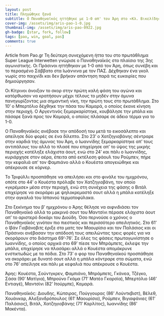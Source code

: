 ```yaml
---
layout: post
title: Πληγώθηκε ξανά
subtitle: Ο Παναθηναϊκός ηττήθηκε με 1-0 απ' τον Άρη στο «Κλ. Βικελίδης»
cover-img: /assets/img/aris-pao-1-0.jpg
thumbnail-img: /assets/img/aris-pao-0922.jpg
gh-badge: [star, fork, follow]
tags: [pao, win, goal, pas]
comments: true
---
```

Article from Pao.gr 
Τη δεύτερη συνεχόμενη ήττα του στο πρωτάθλημα Super League Interwetten γνώρισε ο Παναθηναϊκός στο πλαίσιο της 3ης αγωνιστικής. Οι Πράσινοι ηττήθηκαν με 1-0 από τον Άρη, όπως συνέβη και το περασμένο Σάββατο στα Ιωάννινα με τον ΠΑΣ. Δέχθηκαν ένα γκολ νωρίς στο παιχνίδι και δεν βρήκαν απάντηση παρά τις ευκαιρίες που δημιούργησαν.

Οι Κίτρινοι άνοιξαν το σκορ στην πρώτη καλή φάση του αγώνα και κατόρθωσαν να κρατήσουν μέχρι τέλους το μηδέν στην άμυνα πανηγυρίζοντας μια σημαντική νίκη, την πρώτη τους στο πρωτάθλημα. Στο 10’ ο Μπερτόλιο δέχθηκε την πάσα του Καμαρά, ο οποίος έκανε κίνηση στην περιοχή. Ο Αργεντινός ξεμαρκαρίστηκε, κουβάλησε την μπάλα και πάσαρε ξανά προς τον Καμαρά, ο οποίος πλάσαρε σε άδειο τέρμα για το 1-0.

Ο Παναθηναϊκός ανέβασε την απόδοσή του μετά το εικοσάλεπτο και απείλησε δύο φορές σε ένα δίλεπτο. Στο 23’ ο Χατζηγιοβάνης σέντραρε στην καρδιά της άμυνας του Άρη, ο Ιωαννίδης ξεμαρκαρίστηκε απ’ τους αντιπάλους του αλλά το πλασέ που επιχείρησε απ’ το ύψος της μικρής περιοχής κατέληξε ελάχιστα άουτ, ενώ στο 24’ και πάλι ο Ιωαννίδης, κυριάρχησε στον αέρα, έπειτα από εκτέλεση φάουλ του Ρούμπεν, πήρε την κεφαλιά απ’ τον Φαμπιάνο αλλά ο Κουέστα απογειώθηκε και απέκρουσε σε κόρνερ.

Το Τριφύλλι προσπάθησε να απειλήσει και στο φινάλε του ημιχρόνου, οπότε στο 44’ ο Κουέστα πρόλαβε τον Χατζηγιοβάνη, τον οποίο «γκρέμισε» μέσα στην περιοχή, ενώ στη συνέχεια της φάσης ο Βιτάλ επιχείρησε να σκοράρει με ψηλοκρεμαστό σουτ αλλά η μπάλα κατέληξε στην αγκαλιά του Ισπανού τερματοφύλακα.

Στο ξεκίνημα του β’ ημιχρόνου ο Άρης θέλησε να αιφνιδιάσει τον Παναθηναϊκό αλλά το μακρινό σουτ του Μαντσίνι πέρασε ελάχιστα άουτ απ’ το αριστερό δοκάρι του Διούδη. Όσο περνούσε ο χρόνος ο Παναθηναϊκός γινόταν πιο πιεστικός και περισσότερο απειλητικός. Στο 61’ ο Ιβάν Γιοβάνοβιτς έριξε στο ματς τον Μαουρίσιο και τον Παλάσιος και οι Πράσινοι ανέβασαν την απόδοσή τους απειλώντας τρεις φορές για να σκοράρουν στο διάστημα 69’-76’. Σε όλες τις φάσεις πρωταγωνίστησε ο Ιωαννίδης, ο οποίος αρχικά στο 69’ πίεσε τον Μπράμπετς, έκλεψε την μπάλα, επιχείρησε να πλασάρει αλλά ο Κουέστα απομάκρυνε ενστικτωδώς με τα πόδια. Στο 73’ ο φορ του Παναθηναϊκού προσπάθησε να σκοράρει με δυνατό σουτ αλλά η μπάλα κόντραρε στα σώματα, ενώ στο 76’ απείλησε και πάλι με κεφαλιά που απέκρουσε ο Κουέστα.

Άρης: Κουέστα, Σούντγκρεν, Φαμπιάνο, Μπράμπετς, Γκάνεα, Τζέγκο, Σάσα (90’ Ματίγια), Μπρούνο Γκάμα (71’ Ματέο Γκαρσία), Μπερτόλιο (46’ Εντιαγέ), Μαντσίνι (82’ Ιτούρμπε), Καμαρά.

Παναθηναϊκός: Διουδης, Κώτσιρας, Πούγγουρας (86’ Λούντκβιστ), Βέλεθ, Χουάνκαρ, Αλεξανδρόπουλος (61’ Μαουρίσιο), Ρούμπεν, Βιγιαφάνιες (61’ Παλάσιος), Βιτάλ, Χατζηγιοβάνης (71’ Καρλίτος), Ιωαννίδης (86’ Μακέντα).
